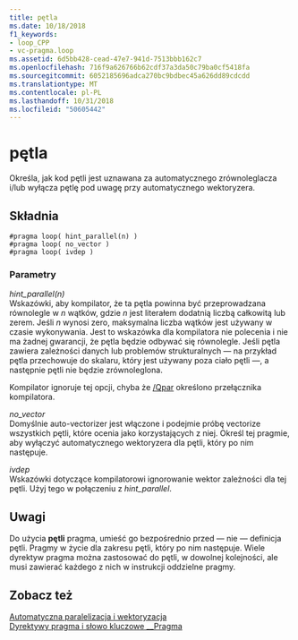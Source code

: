 ```yaml
---
title: pętla
ms.date: 10/18/2018
f1_keywords:
- loop_CPP
- vc-pragma.loop
ms.assetid: 6d5bb428-cead-47e7-941d-7513bbb162c7
ms.openlocfilehash: 716f9a626766b62cdf37a3da50c79ba0cf5418fa
ms.sourcegitcommit: 6052185696adca270bc9bdbec45a626dd89cdcdd
ms.translationtype: MT
ms.contentlocale: pl-PL
ms.lasthandoff: 10/31/2018
ms.locfileid: "50605442"
---
```

# <a name="loop"></a>pętla

Określa, jak kod pętli jest uznawana za automatycznego zrównoleglacza i/lub wyłącza pętlę pod uwagę przy automatycznego wektoryzera.

## <a name="syntax"></a>Składnia

```
#pragma loop( hint_parallel(n) )
#pragma loop( no_vector )
#pragma loop( ivdep )
```

### <a name="parameters"></a>Parametry

*hint_parallel(n)*<br/>
Wskazówki, aby kompilator, że ta pętla powinna być przeprowadzana równolegle w *n* wątków, gdzie *n* jest literałem dodatnią liczbą całkowitą lub zerem. Jeśli *n* wynosi zero, maksymalna liczba wątków jest używany w czasie wykonywania. Jest to wskazówka dla kompilatora nie polecenia i nie ma żadnej gwarancji, że pętla będzie odbywać się równolegle. Jeśli pętla zawiera zależności danych lub problemów strukturalnych — na przykład pętla przechowuje do skalaru, który jest używany poza ciało pętli —, a następnie pętli nie będzie zrównoleglona.

Kompilator ignoruje tej opcji, chyba że [/Qpar](../build/reference/qpar-auto-parallelizer.md) określono przełącznika kompilatora.

*no_vector*<br/>
Domyślnie auto-vectorizer jest włączone i podejmie próbę vectorize wszystkich pętli, które ocenia jako korzystających z niej. Określ tej pragmie, aby wyłączyć automatycznego wektoryzera dla pętli, który po nim następuje.

*ivdep*<br/>
Wskazówki dotyczące kompilatorowi ignorowanie wektor zależności dla tej pętli. Użyj tego w połączeniu z *hint_parallel*.

## <a name="remarks"></a>Uwagi

Do użycia **pętli** pragma, umieść go bezpośrednio przed — nie — definicja pętli. Pragmy w życie dla zakresu pętli, który po nim następuje. Wiele dyrektyw pragma można zastosować do pętli, w dowolnej kolejności, ale musi zawierać każdego z nich w instrukcji oddzielne pragmy.

## <a name="see-also"></a>Zobacz też

[Automatyczna paralelizacja i wektoryzacja](../parallel/auto-parallelization-and-auto-vectorization.md)<br/>
[Dyrektywy pragma i słowo kluczowe __Pragma](../preprocessor/pragma-directives-and-the-pragma-keyword.md)